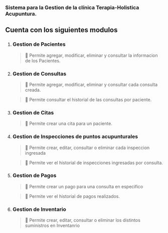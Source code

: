
### Sistema para la Gestion de la clínica Terapia-Holistica Acupuntura.


## Cuenta con los siguientes modulos


1. ### Gestion de Pacientes
    > 📌 Permite agregar, modificar, eliminar y consultar la informacion de los Pacientes.


2. ### Gestion de Consultas
    > 📌 Permite agregar, modificar, eliminar y consultar cada consulta creada.

    > 📌 Permite consultar el historial de las consultas por paciente.


3. ### Gestion de Citas
    > 📌 Permite crear una cita para un paciente.


4. ### Gestion de Inspecciones de puntos acupunturales
    > 📌 Permite crear, editar, consultar o eliminar cada inspeccion ingresada

    > 📌 Permite ver el historial de inspecciones ingresadas por consulta.


5. ### Gestion de Pagos

    > 📌 Permite crear un pago para una consulta en especifico
    
    > 📌 Permite ver el historial de pagos realizados.

6. ### Gestion de Inventario
    > 📌 Permite crear, editar, consultar o eliminar los distintos suministros en Inventanrio


